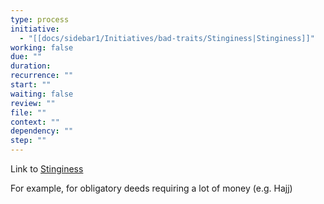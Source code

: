 ```yaml
---
type: process
initiative:
  - "[[docs/sidebar1/Initiatives/bad-traits/Stinginess|Stinginess]]"
working: false
due: ""
duration: 
recurrence: ""
start: ""
waiting: false
review: ""
file: ""
context: ""
dependency: ""
step: ""
---
```


Link to [Stinginess](docs/sidebar1/Initiatives/bad-traits/Stinginess.md)

For example, for obligatory deeds requiring a lot of money (e.g. Hajj)
